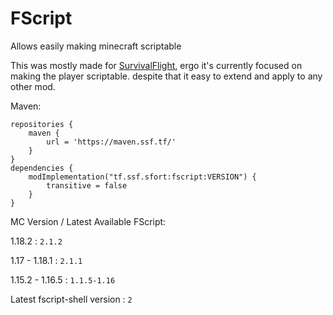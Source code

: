 # FScript

Allows easily making minecraft scriptable

This was mostly made for [SurvivalFlight](https://github.com/sfort/MC-SurvivalFlight),
ergo it's currently focused on making the player scriptable.
despite that it easy to extend and apply to any other mod.

Maven:
```
repositories {
	maven {
		url = 'https://maven.ssf.tf/'
	}
}
dependencies {
	modImplementation("tf.ssf.sfort:fscript:VERSION") {
		transitive = false
	}
}
```

MC Version / Latest Available FScript:

1.18.2          : `2.1.2`

1.17   - 1.18.1 : `2.1.1`

1.15.2 - 1.16.5 : `1.1.5-1.16`


Latest fscript-shell version : `2`
